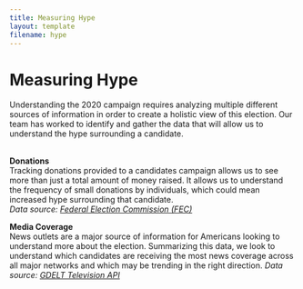 ```yaml
---
title: Measuring Hype
layout: template
filename: hype
--- 
```


# Measuring Hype

Understanding the 2020 campaign requires analyzing multiple different sources of information in order to create a holistic view of this election. Our team has worked to identify and gather the data that will allow us to understand the hype surrounding a candidate. <br/>
<br/>

**Donations** <br/>
Tracking donations provided to a candidates campaign allows us to see more than just a total amount of money raised. It allows us to understand the frequency of small donations by individuals, which could mean increased hype surrounding that candidate. <br/>
*Data source: [Federal Election Commission (FEC)](https://www.fec.gov/)*
<br/>

**Media Coverage** <br/>
News outlets are a major source of information for Americans looking to understand more about the election. Summarizing this data, we look to understand which candidates are receiving the most news coverage across all major networks and which may be trending in the right direction.
*Data source: [GDELT Television API](https://blog.gdeltproject.org/gdelt-2-0-television-api-debuts/)*



